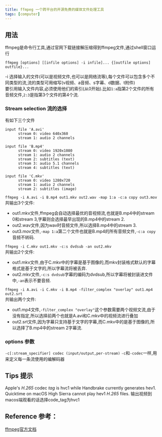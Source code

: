 ```yaml
---
title: ffmpeg 一个跨平台的开源免费的媒体文件处理工具
tags: [computer]
---
```



## 用法
ffmpeg是命令行工具,通过官网下载链接解压缩得到ffmpeg文件,通过shell窗口运行

```
ffmpeg [options] [[infile options] -i infile]... {[outfile options] outfile}...
```

-i 选择输入的文件(可以是视频文件,也可以是网络流等),每个文件可以包含多个不同类型的流,流的类型可用缩写(v视频、a音频、s字幕、d数据、t附件)  
要引用输入文件内容,必须使用他们的索引(从0开始).比如`1:a`指第2个文件的所有音频文件,`2:3`是指第3个文件的第4个流.

### Stream selection 流的选择
有如下三个文件
```
input file 'A.avi'
      stream 0: video 640x360
      stream 1: audio 2 channels

input file 'B.mp4'
      stream 0: video 1920x1080
      stream 1: audio 2 channels
      stream 2: subtitles (text)
      stream 3: audio 5.1 channels
      stream 4: subtitles (text)

input file 'C.mkv'
      stream 0: video 1280x720
      stream 1: audio 2 channels
      stream 2: subtitles (image)
```

`ffmpeg -i A.avi -i B.mp4 out1.mkv out2.wav -map 1:a -c:a copy out3.mov`  
共输出3个文件:  
- out1.mkv文件,ffmpeg会自动选择最优的音视频流,也就是B.mp4中的stream 0和stream 3,字幕则会选择最早出现的B.mp4中的stream 2.  
- out2.wav文件,因为wav时音频文件,所以选择B.mp4中的stream 3.  
- out3.mov文件,`-map 1:a`第二个文件也就是B.mp4的所有音频文件,`-c:a copy`音频不转码.

`ffmpeg -i C.mkv out1.mkv -c:s dvdsub -an out2.mkv`  
共输出2个文件:
- out1.mkv文件,由于C.mkv中的字幕是基于图像的,而mkv封装格式默认的字幕格式是基于文字的,所以字幕流将被丢弃.
- out2.mkv文件,`-c:s dvdsub`字幕的编码为dvdsub,所以字幕将被封装进文件中,`-an`表示不要音频.

`ffmpeg -i A.avi -i C.mkv -i B.mp4 -filter_complex "overlay" out1.mp4 out2.srt`  
共输出两个文件:
- out1.mp4文件,`-filter_complex "overlay"`这个参数需要两个视频文流,由于没有指定,所以选择前两个也就是A.avi和C.mkv中的视频流进行叠加
- out2.srt文件,因为字幕只支持基于文字的字幕,而C.mkv中的是基于图像的,所以选择了B.mp4中的stream 2字幕流.

### options 参数

`-c[:stream_specifier] codec (input/output,per-stream)`
`-c`和`-codec`一样,用来定义每一条流使用的编解码器


## Tips 提示
Apple's _H_._265_ codec _tag_ is hvc1 while Handbrake currently generates hev1. Quicktime on macOS High Sierra cannot play hev1 _H_._265_ files.
输出视频到macos端观看的话选择code_tag为hvc1


## Reference 参考：
[ffmpeg官方文档](http://ffmpeg.org/ffmpeg-all.html)

  
  


